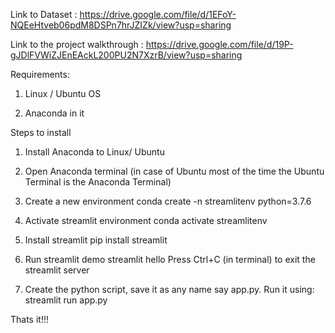 Link to Dataset : https://drive.google.com/file/d/1EFoY-NQEeHtveb06pdM8DSPn7hrJZIZk/view?usp=sharing

Link to the project walkthrough : https://drive.google.com/file/d/19P-gJDlFVWiZJEnEAckL200PU2N7XzrB/view?usp=sharing


Requirements:

1. Linux / Ubuntu OS

2. Anaconda in it


Steps to install 

1. Install Anaconda to Linux/ Ubuntu

2. Open Anaconda terminal (in case of Ubuntu most of the time the Ubuntu Terminal is the Anaconda Terminal)

3. Create a new environment 
	conda create -n streamlitenv python=3.7.6

4. Activate streamlit environment
	conda activate streamlitenv

5.  Install streamlit
	pip install streamlit

6. Run streamlit demo
	streamlit hello
   Press Ctrl+C (in terminal) to exit the streamlit server

7. Create the python script, save it as any name say app.py. Run it using:
	streamlit run app.py


Thats it!!!

